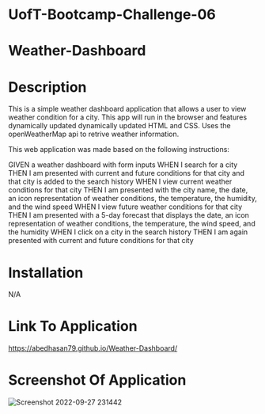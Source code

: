 # UofT-Bootcamp-Challenge-06
# Weather-Dashboard

# Description
This is a simple weather dashboard application that allows a user to view weather condition for a city.
This app will run in the browser and features dynamically updated dynamically updated HTML and CSS.
Uses the openWeatherMap api to retrive weather information.

This web application was made based on the following instructions:

GIVEN a weather dashboard with form inputs
WHEN I search for a city
THEN I am presented with current and future conditions for that city and that city is added to the search history
WHEN I view current weather conditions for that city
THEN I am presented with the city name, the date, an icon representation of weather conditions, the temperature, the humidity, and the wind speed
WHEN I view future weather conditions for that city
THEN I am presented with a 5-day forecast that displays the date, an icon representation of weather conditions, the temperature, the wind speed, and the humidity
WHEN I click on a city in the search history
THEN I am again presented with current and future conditions for that city


# Installation
N/A

# Link To Application

https://abedhasan79.github.io/Weather-Dashboard/

# Screenshot Of Application

![Screenshot 2022-09-27 231442](https://user-images.githubusercontent.com/106339494/192679334-1e604156-6ee9-4f33-981b-7754dbcfde52.png)
